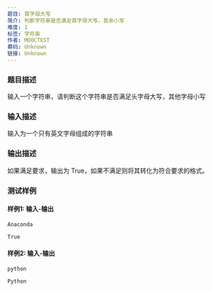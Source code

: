 ```yaml
---
题目: 首字母大写
简介: 判断字符串是否满足首字母大写，其余小写
难度: 1
标签: 字符串
作者: MOOCTEST
慕码: Unknown
链接: Unknown
---
```


### 题目描述

输入一个字符串，请判断这个字符串是否满足头字母大写，其他字母小写

### 输入描述

输入为一个只有英文字母组成的字符串

### 输出描述

如果满足要求，输出为 True，如果不满足则将其转化为符合要求的格式。

### 测试样例

#### 样例1: 输入-输出

```
Anaconda
```

```
True
```

#### 样例2: 输入-输出

```
python
```

```
Python
```

